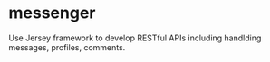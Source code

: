 # messenger

Use Jersey framework to develop RESTful APIs including handlding messages, profiles, comments.
